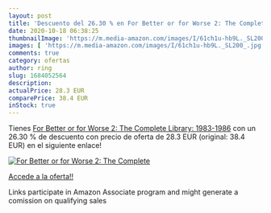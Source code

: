 ```yaml
---
layout: post
title: 'Descuento del 26.30 % en For Better or for Worse 2: The Complete '
date: 2020-10-18 06:38:25
thumbnailImage: 'https://m.media-amazon.com/images/I/61ch1u-hb9L._SL200_.jpg'
images: [ 'https://m.media-amazon.com/images/I/61ch1u-hb9L._SL200_.jpg' ]
comments: true
category: ofertas
author: ring
slug: 1684052564
description:
actualPrice: 28.3 EUR
comparePrice: 38.4 EUR
inStock: true
---
```


Tienes [For Better or for Worse 2: The Complete Library: 1983-1986](https://www.amazon.it/dp/1684052564/?tag=tolees00-21) con un 26.30 % de descuento con precio de oferta de 28.3 EUR (original: 38.4 EUR) en el siguiente enlace!

[![For Better or for Worse 2: The Complete ](https://m.media-amazon.com/images/I/61ch1u-hb9L._SL200_.jpg)](https://www.amazon.it/dp/1684052564/?tag=tolees00-21)

[Accede a la oferta!!](https://www.amazon.it/dp/1684052564/?tag=tolees00-21)

Links participate in Amazon Associate program and might generate a comission on qualifying sales


